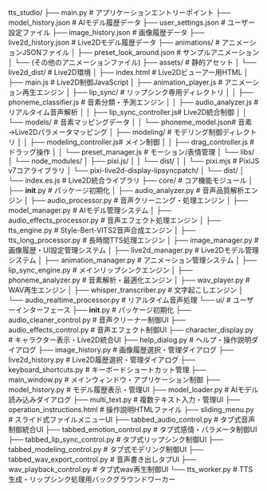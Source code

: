 tts_studio/
├── main.py                           # アプリケーションエントリーポイント
├── model_history.json                # AIモデル履歴データ
├── user_settings.json                # ユーザー設定ファイル
├── image_history.json                # 画像履歴データ
├── live2d_history.json               # Live2Dモデル履歴データ
├── animations/                       # アニメーションJSONファイル
│   ├── preset_look_around.json       # サンプルアニメーション
│   └── (その他のアニメーションファイル)
├── assets/                           # 静的アセット
│   └── live2d_dist/                  # Live2D環境
│       ├── index.html                # Live2Dビューアー用HTML
│       ├── main.js                   # Live2D制御JavaScript
│       ├── animation_player.js       # アニメーション再生エンジン
│       ├── lip_sync/                 # リップシンク専用ディレクトリ
│       │   ├── phoneme_classifier.js # 音素分類・予測エンジン
│       │   ├── audio_analyzer.js     # リアルタイム音声解析
│       │   ├── lip_sync_controller.js# Live2D統合制御
│       │   └── models/               # 音素マッピングデータ
│       │       └── phoneme_model.json# 音素→Live2Dパラメータマッピング
│       ├── modeling/                 # モデリング制御ディレクトリ
│       │   ├── modeling_controller.js# メイン制御
│       │   ├── drag_controller.js    # ドラッグ操作
│       │   └── preset_manager.js     # モーション/表情管理
│       └── libs/
│           └── node_modules/
│               ├── pixi.js/
│               │   └── dist/
│               │       └── pixi.mjs  # PixiJS v7コアライブラリ
│               └── pixi-live2d-display-lipsyncpatch/
│                   └── dist/
│                       └── index.es.js # Live2D統合ライブラリ
├── core/                             # コア機能モジュール
│   ├── __init__.py                   # パッケージ初期化
│   ├── audio_analyzer.py             # 音声品質解析エンジン
│   ├── audio_processor.py            # 音声クリーニング・処理エンジン
│   ├── model_manager.py              # AIモデル管理システム
│   ├── audio_effects_processor.py    # 音声エフェクト処理エンジン
│   ├── tts_engine.py                 # Style-Bert-VITS2音声合成エンジン
│   ├── tts_long_processor.py         # 長時間TTS処理エンジン
│   ├── image_manager.py              # 画像履歴・UI設定管理システム
│   ├── live2d_manager.py             # Live2Dモデル管理システム
│   ├── animation_manager.py          # アニメーション管理システム
│   ├── lip_sync_engine.py            # メインリップシンクエンジン
│   ├── phoneme_analyzer.py           # 音素解析・最適化エンジン
│   ├── wav_player.py                 # WAV再生エンジン
│   ├── whisper_transcriber.py        # 文字起こしエンジン
│   └── audio_realtime_processor.py   # リアルタイム音声処理
└── ui/                               # ユーザーインターフェース
    ├── __init__.py                   # パッケージ初期化
    ├── audio_cleaner_control.py      # 音声クリーナー制御UI
    ├── audio_effects_control.py      # 音声エフェクト制御UI
    ├── character_display.py          # キャラクター表示・Live2D統合UI
    ├── help_dialog.py                # ヘルプ・操作説明ダイアログ
    ├── image_history.py              # 画像履歴選択・管理ダイアログ
    ├── live2d_history.py             # Live2D履歴選択・管理ダイアログ
    ├── keyboard_shortcuts.py         # キーボードショートカット管理
    ├── main_window.py                # メインウィンドウ・アプリケーション制御
    ├── model_history.py              # モデル履歴表示・管理UI
    ├── model_loader.py               # AIモデル読み込みダイアログ
    ├── multi_text.py                 # 複数テキスト入力・管理UI
    ├── operation_instructions.html   # 操作説明HTMLファイル
    ├── sliding_menu.py               # スライド式ファイルメニューUI
    ├── tabbed_audio_control.py       # タブ式音声制御統合UI
    ├── tabbed_emotion_control.py     # タブ式感情・パラメータ制御UI
    ├── tabbed_lip_sync_control.py    # タブ式リップシンク制御UI
    ├── tabbed_modeling_control.py    # タブ式モデリング制御UI
    ├── tabbed_wav_export_control.py  # 音声書き出しタブUI
    ├── wav_playback_control.py       # タブ式wav再生制御UI
    └── tts_worker.py                 # TTS生成・リップシンク処理用バックグラウンドワーカー
